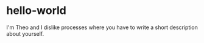 # hello-world

I'm Theo and I dislike processes where you have to write a short description about yourself. 
